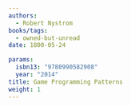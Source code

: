 ```yaml
---
authors:
  - Robert Nystrom
books/tags:
  - owned-but-unread
date: 1800-05-24

params:
  isbn13: "9780990582908"
  year: "2014"
title: Game Programming Patterns
weight: 1
---
```


<!--more-->
